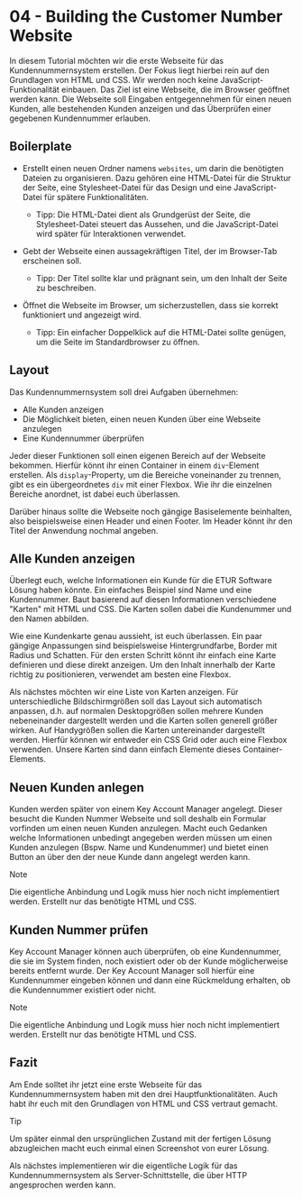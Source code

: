 # 04 - Building the Customer Number Website

In diesem Tutorial möchten wir die erste Webseite für das Kundennummernsystem erstellen. Der Fokus liegt hierbei rein auf den Grundlagen von HTML und CSS. Wir werden noch keine JavaScript-Funktionalität einbauen. Das Ziel ist eine Webseite, die im Browser geöffnet werden kann. Die Webseite soll Eingaben entgegennehmen für einen neuen Kunden, alle bestehenden Kunden anzeigen und das Überprüfen einer gegebenen Kundennummer erlauben.

## Boilerplate

- Erstellt einen neuen Ordner namens `websites`, um darin die benötigten Dateien zu organisieren. Dazu gehören eine HTML-Datei für die Struktur der Seite, eine Stylesheet-Datei für das Design und eine JavaScript-Datei für spätere Funktionalitäten.
  - Tipp: Die HTML-Datei dient als Grundgerüst der Seite, die Stylesheet-Datei steuert das Aussehen, und die JavaScript-Datei wird später für Interaktionen verwendet.

- Gebt der Webseite einen aussagekräftigen Titel, der im Browser-Tab erscheinen soll.
  - Tipp: Der Titel sollte klar und prägnant sein, um den Inhalt der Seite zu beschreiben.

- Öffnet die Webseite im Browser, um sicherzustellen, dass sie korrekt funktioniert und angezeigt wird.
  - Tipp: Ein einfacher Doppelklick auf die HTML-Datei sollte genügen, um die Seite im Standardbrowser zu öffnen.

## Layout

Das Kundennummernsystem soll drei Aufgaben übernehmen:

- Alle Kunden anzeigen
- Die Möglichkeit bieten, einen neuen Kunden über eine Webseite anzulegen
- Eine Kundennummer überprüfen

Jeder dieser Funktionen soll einen eigenen Bereich auf der Webseite bekommen. Hierfür könnt ihr einen Container in einem `div`-Element erstellen. Als `display`-Property, um die Bereiche voneinander zu trennen, gibt es ein übergeordnetes `div` mit einer Flexbox. Wie ihr die einzelnen Bereiche anordnet, ist dabei euch überlassen.

Darüber hinaus sollte die Webseite noch gängige Basiselemente beinhalten, also beispielsweise einen Header und einen Footer. Im Header könnt ihr den Titel der Anwendung nochmal angeben.

## Alle Kunden anzeigen

Überlegt euch, welche Informationen ein Kunde für die ETUR Software Lösung haben könnte. Ein einfaches Beispiel sind Name und eine Kundennummer. Baut basierend auf diesen Informationen verschiedene "Karten" mit HTML und CSS. Die Karten sollen dabei die Kundenummer und den Namen abbilden. 

Wie eine Kundenkarte genau aussieht, ist euch überlassen. Ein paar gängige Anpassungen sind beispielsweise Hintergrundfarbe, Border mit Radius und Schatten. Für den ersten Schritt könnt ihr einfach eine Karte definieren und diese direkt anzeigen. Um den Inhalt innerhalb der Karte richtig zu positionieren, verwendet am besten eine Flexbox.

Als nächstes möchten wir eine Liste von Karten anzeigen. Für unterschiedliche Bildschirmgrößen soll das Layout sich automatisch anpassen, d.h. auf normalen Desktopgrößen sollen mehrere Kunden nebeneinander dargestellt werden und die Karten sollen generell größer wirken. Auf Handygrößen sollen die Karten untereinander dargestellt werden. Hierfür können wir entweder ein CSS Grid oder auch eine Flexbox verwenden. Unsere Karten sind dann einfach Elemente dieses Container-Elements.

## Neuen Kunden anlegen

Kunden werden später von einem Key Account Manager angelegt. Dieser besucht die Kunden Nummer Webseite und soll deshalb ein Formular vorfinden um einen neuen Kunden anzulegen. Macht euch Gedanken welche Informationen unbedingt angegeben werden müssen um einen Kunden anzulegen (Bspw. Name und Kundenummer) und bietet einen Button an über den der neue Kunde dann angelegt werden kann.

> [!NOTE]
> Die eigentliche Anbindung und Logik muss hier noch nicht implementiert werden. Erstellt nur das benötigte HTML und CSS.

## Kunden Nummer prüfen

Key Account Manager können auch überprüfen, ob eine Kundennummer, die sie im System finden, noch existiert oder ob der Kunde möglicherweise bereits entfernt wurde. Der Key Account Manager soll hierfür eine Kundennummer eingeben können und dann eine Rückmeldung erhalten, ob die Kundennummer existiert oder nicht.

> [!NOTE]
> Die eigentliche Anbindung und Logik muss hier noch nicht implementiert werden. Erstellt nur das benötigte HTML und CSS.


## Fazit

Am Ende solltet ihr jetzt eine erste Webseite für das Kundennummernsystem haben mit den drei Hauptfunktionalitäten. Auch habt ihr euch mit den Grundlagen von HTML und CSS vertraut gemacht.

> [!TIP]
> Um später einmal den ursprünglichen Zustand mit der fertigen Lösung abzugleichen macht euch einmal einen Screenshot von eurer Lösung.

Als nächstes implementieren wir die eigentliche Logik für das Kundennummernsystem als Server-Schnittstelle, die über HTTP angesprochen werden kann.
